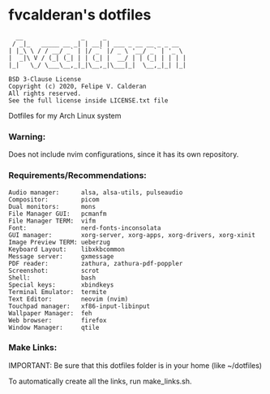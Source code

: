 # fvcalderan's dotfiles

```
  __                _     _                      
 / _|_   _____ __ _| | __| | ___ _ __ __ _ _ __  
| |_\ \ / / __/ _` | |/ _` |/ _ \ '__/ _` | '_ \ 
|  _|\ V / (_| (_| | | (_| |  __/ | | (_| | | | |
|_|   \_/ \___\__,_|_|\__,_|\___|_|  \__,_|_| |_|

BSD 3-Clause License
Copyright (c) 2020, Felipe V. Calderan
All rights reserved.
See the full license inside LICENSE.txt file
```

Dotfiles for my Arch Linux system

### Warning:

Does not include nvim configurations, since it has its own repository.

### Requirements/Recommendations:

```
Audio manager:      alsa, alsa-utils, pulseaudio
Compositor:         picom
Dual monitors:      mons
File Manager GUI:   pcmanfm
File Manager TERM:  vifm
Font:               nerd-fonts-inconsolata
GUI manager:        xorg-server, xorg-apps, xorg-drivers, xorg-xinit
Image Preview TERM: ueberzug
Keyboard Layout:    libxkbcommon
Message server:     gxmessage
PDF reader:         zathura, zathura-pdf-poppler
Screenshot:         scrot
Shell:              bash
Special keys:       xbindkeys
Terminal Emulator:  termite
Text Editor:        neovim (nvim)
Touchpad manager:   xf86-input-libinput
Wallpaper Manager:  feh
Web browser:        firefox
Window Manager:     qtile
```

### Make Links:

IMPORTANT: Be sure that this dotfiles folder is in your home (like ~/dotfiles)

To automatically create all the links, run make_links.sh.
